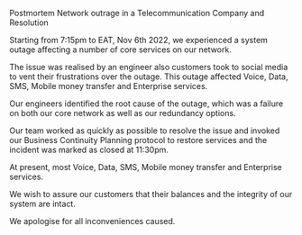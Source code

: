 Postmortem
Network outrage in a Telecommunication Company and Resolution

Starting from 7:15pm to EAT, Nov 6th 2022, we experienced a system outage affecting a number of core services on our network.

The issue was realised by an engineer also customers took to social media to vent their frustrations over the outage.
This outage affected Voice, Data, SMS, Mobile money transfer and Enterprise services.

Our engineers identified the root cause of the outage, which was a failure on both our core network as well as our redundancy options.

Our team worked as quickly as possible to resolve the issue and invoked our Business Continuity Planning protocol to restore services and the incident was marked as closed at 11:30pm.

At present, most Voice, Data, SMS, Mobile money transfer and Enterprise services.

We wish to assure our customers that their balances and the integrity of our system are intact.

We apologise for all inconveniences caused.
